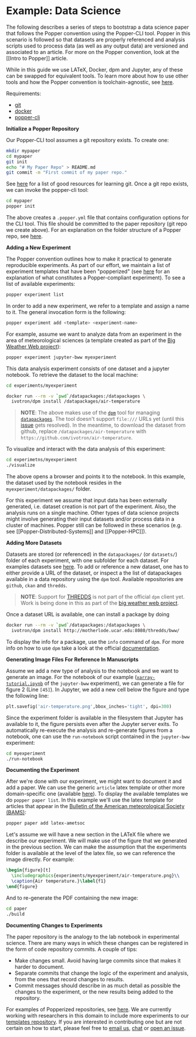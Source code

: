 # Example: Data Science

The following describes a series of steps to 
bootstrap a data science paper that follows the Popper convention 
using the Popper-CLI tool. Popper in this scenario is followed so that 
datasets are properly referenced and analysis scripts used to process 
data (as well as any output data) are versioned and associated to an
article. For more on the Popper convention, look at the [[Intro to Popper]] article.

While in this guide we use LATeX, Docker, dpm and Jupyter, any of 
these can be swapped for equivalent tools. To learn more about how to 
use other tools and how the Popper convention is toolchain-agnostic, 
see [here](https://github.com/systemslab/popper/wiki/Intro-to-Popper#popper-compliant-tools).

Requirements:

  * [git](https://git-scm.com/book/en/v2/Getting-Started-Installing-Git)
  * [docker](https://docs.docker.com/engine/installation/)
  * [popper-cli](https://github.com/systemslab/popper/releases)

**Initialize a Popper Repository**

Our Popper-CLI tool assumes a git repository exists. To create one:

```bash
mkdir mypaper
cd mypaper
git init
echo "# My Paper Repo" > README.md
git commit -m "First commit of my paper repo."
```

See 
[here](https://help.github.com/articles/good-resources-for-learning-git-and-github/) 
for a list of good resources for learning git. Once a git repo exists, 
we can invoke the popper-cli tool:

```bash
cd mypaper
popper init
```

The above creates a `.popper.yml` file that contains configuration 
options for the CLI tool. This file should be committed to the paper 
repository (git repo we create above). For an explanation on the 
folder structure of a Popper repo, see [here](getting-started).

**Adding a New Experiment**

The Popper convention outlines how to make it practical to generate 
reproducible experiments. As part of our effort, we maintain a list 
of experiment templates that have been "popperized" (see 
[here](https://github.com/systemslab/popper/wiki/Intro-to-Popper#popper-compliant-experiments) for an 
explanation of what constitutes a Popper-compliant experiment). To see 
a list of available experiments:

```bash
popper experiment list
```

In order to add a new experiment, we refer to a template and assign a 
name to it. The general invocation form is the following:


```bash
popper experiment add <template> <experiment-name>
```

For example, assume we want to analyze data from an experiment in the 
area of meteorological sciences (a template created as part of the 
[Big Weather Web project](http://bigweatherweb.org)):

```bash
popper experiment jupyter-bww myexperiment
```

This data analysis experiment consists of one dataset and a jupyter 
notebook. To retrieve the dataset to the local machine:


```bash
cd experiments/myexperiment

docker run --rm -v `pwd`/datapackages:/datapackages \
  ivotron/dpm install /datapackages/air-temperature
```

> **NOTE**: The above makes use of the 
> [`dpm`](https://github.com/frictionlessdata/dpm) tool for managing 
[`datapackages`](http://frictionlessdata.io/about/). The tool doesn't 
support `file:///` URLs yet (until this 
[issue](https://github.com/frictionlessdata/dpm/issues/55) gets 
resolved). In the meantime, to download the dataset from github, 
replace `/datapackages/air-temperature`  with 
`https://github.com/ivotron/air-temperature`.


To visualize and interact with the data analysis of this experiment:

```bash
cd experimetns/myexperiment
./visualize
```

The above opens a browser and points it to the notebook. In this
example, the dataset used by the notebook resides in the 
`myexperiment/datapackages/` folder.

For this experiment we assume that input data has been externally 
generated, i.e. dataset creation is not part of the experiment. Also, 
the analysis runs on a single machine. Other types of data science 
projects might involve generating their input datasets and/or process 
data in a cluster of machines. Popper still can be followed in these 
scenarios (e.g. see [[Popper-Distributed-Systems]] and 
[[Popper-HPC]]).

**Adding More Datasets**

Datasets are stored (or referenced) in the `datapackages/` (or 
`datasets/`) folder of each experiment, with one subfolder for each 
dataset. For examples datasets see 
[here](https://github.com/datasets). To add or reference a new 
dataset, one has to either provide a URL of the dataset, or inspect a 
the list of datapackages available in a data repository using the 
`dpm` tool. Available repositories are `github`, `ckan` and `thredds`.

> **NOTE**: Support for [THREDDS]() is not part of the official `dpm` 
> client yet. Work is being done in this as part of the [big weather 
> web project](http://bigweatherweb.org).

Once a dataset URL is available, one can install a package by doing

```bash
docker run --rm -v `pwd`/datapackages:/datapackages \
  ivotron/dpm install http://motherlode.ucar.edu:8080/thredds/bww/
```

To display the info for a package, use the `info` command of `dpm`. 
For more info on how to use `dpm` take a look at the official 
[documentation](https://github.com/frictionlessdata/dpm).

**Generating Image Files For Reference In Manuscripts**

Assume we add a new type of analysis to the notebook and we want to 
generate an image. For the notebook of our example 
([`xarray-tutorial.ipynb`](https://github.com/Unidata/unidata-users-workshop/blob/master/notebooks/xray-tutorial.ipynb) 
of the `jupyter-bww` experiment), we can generate a file for figure 2 
(Line `[45]`). In Jupyter, we add a new cell below the figure and type 
the following line:

```python
plt.savefig('air-temperature.png',bbox_inches='tight', dpi=300)
```

Since the experiment folder is available in the filesystem that 
Jupyter has available to it, the figure persists even after the 
Jupyter server exits. To automatically re-execute the analysis and 
re-generate figures from a notebook, one can use the `run-notebook` 
script contained in the `jupyter-bww` experiment:

```bash
cd myexperiment
./run-notebook
```

**Documenting the Experiment**

After we're done with our experiment, we might want to document it and 
add a paper. We can use the generic `article` latex template or other 
more domain-specific one (available 
[here](https://github.com/systemslab/popper)). To display the 
available templates we do `popper paper list`. In this example we'll 
use the latex template for articles that appear in the [Bulletin of 
the American meteorological Society 
(BAMS)](http://journals.ametsoc.org/loi/bams):

```bash
popper paper add latex-ametsoc
```

Let's assume we will have a new section in the LATeX file where we 
describe our experiment. We will make use of the figure that we 
generated in the previous section. We can make the assumption that the 
experiments folder is available at the level of the latex file, so we 
can reference the image directly. For example:

```tex
\begin{figure}[t]
  \includegraphics{experiments/myexperiment/air-temperature.png}\\
  \caption{Air temperature.}\label{f1}
\end{figure}
```

And to re-generate the PDF containing the new image:

```bash
cd paper
./build
```

**Documenting Changes to Experiments**

The paper repository is the analogy to the lab notebook in 
experimental science. There are many ways in which these changes can 
be registered in the form of code repository commits. A couple of 
tips:

  * Make changes small. Avoid having large commits since that makes it 
    harder to document.
  * Separate commits that change the logic of the experiment and 
    analysis, from the ones that record changes to results.
  * Commit messages should describe in as much detail as possible the 
    changes to the experiment, or the new results being added to the 
    repository.

For examples of Popperized repositories, see [here](Popper-Examples). 
We are currently working with researchers in this domain to include 
more experiments to our [templates 
repository](https://github.com/systemslab/popper). If you are 
interested in contributing one but are not certain on how to start, 
please feel free to [email us](ivo@cs.ucsc.edu), 
[chat](https://gitter.im/systemslab/popper) or [open an 
issue](https://github.com/systemslab/popper/issues/new).
